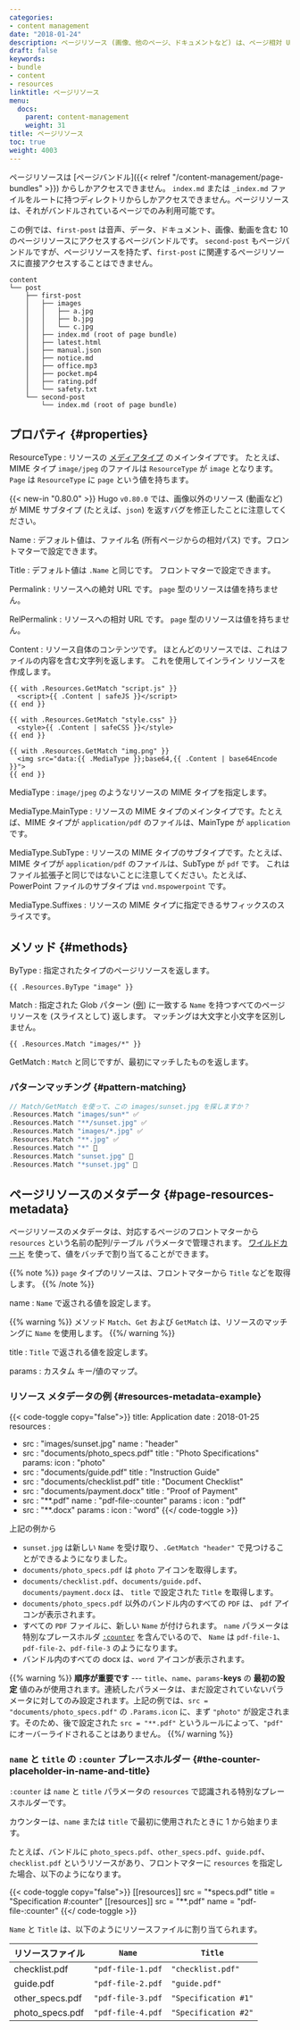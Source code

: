 ```yaml
---
categories:
- content management
date: "2018-01-24"
description: ページリソース (画像、他のページ、ドキュメントなど) は、ページ相対 URL と独自のメタデータを持ちます。
draft: false
keywords:
- bundle
- content
- resources
linktitle: ページリソース
menu:
  docs:
    parent: content-management
    weight: 31
title: ページリソース
toc: true
weight: 4003
---
```

ページリソースは [ページバンドル]({{< relref "/content-management/page-bundles" >}}) からしかアクセスできません。
`index.md` または `_index.md` ファイルをルートに持つディレクトリからしかアクセスできません。ページリソースは、それがバンドルされているページでのみ利用可能です。

この例では、`first-post` は音声、データ、ドキュメント、画像、動画を含む 10 のページリソースにアクセスするページバンドルです。
`second-post` もページバンドルですが、ページリソースを持たず、`first-post` に関連するページリソースに直接アクセスすることはできません。

```text
content
└── post
    ├── first-post
    │   ├── images
    │   │   ├── a.jpg
    │   │   ├── b.jpg
    │   │   └── c.jpg
    │   ├── index.md (root of page bundle)
    │   ├── latest.html
    │   ├── manual.json
    │   ├── notice.md
    │   ├── office.mp3
    │   ├── pocket.mp4
    │   ├── rating.pdf
    │   └── safety.txt
    └── second-post
        └── index.md (root of page bundle)
```

## プロパティ {#properties}

ResourceType
: リソースの [メディアタイプ](/templates/output-formats/#media-types) のメインタイプです。 たとえば、MIME タイプ `image/jpeg` のファイルは `ResourceType` が `image` となります。`Page` は `ResourceType` に `page` という値を持ちます。

{{< new-in "0.80.0" >}} Hugo `v0.80.0` では、画像以外のリソース (動画など) が MIME サブタイプ (たとえば、`json`) を返すバグを修正したことに注意してください。

Name
: デフォルト値は、ファイル名 (所有ページからの相対パス) です。フロントマターで設定できます。

Title
: デフォルト値は `.Name` と同じです。 フロントマターで設定できます。

Permalink
: リソースへの絶対 URL です。 `page` 型のリソースは値を持ちません。

RelPermalink
: リソースへの相対 URL です。 `page` 型のリソースは値を持ちません。

Content
: リソース自体のコンテンツです。 ほとんどのリソースでは、これはファイルの内容を含む文字列を返します。 これを使用してインライン リソースを作成します。

```go-html-template
{{ with .Resources.GetMatch "script.js" }}
  <script>{{ .Content | safeJS }}</script>
{{ end }}

{{ with .Resources.GetMatch "style.css" }}
  <style>{{ .Content | safeCSS }}</style>
{{ end }}

{{ with .Resources.GetMatch "img.png" }}
  <img src="data:{{ .MediaType }};base64,{{ .Content | base64Encode }}">
{{ end }}
```

MediaType
: `image/jpeg` のようなリソースの MIME タイプを指定します。

MediaType.MainType
: リソースの MIME タイプのメインタイプです。たとえば、MIME タイプが `application/pdf` のファイルは、MainType が `application` です。

MediaType.SubType
: リソースの MIME タイプのサブタイプです。たとえば、MIME タイプが `application/pdf` のファイルは、SubType が `pdf` です。 これはファイル拡張子と同じではないことに注意してください。たとえば、PowerPoint ファイルのサブタイプは `vnd.mspowerpoint` です。

MediaType.Suffixes
: リソースの MIME タイプに指定できるサフィックスのスライスです。

## メソッド {#methods}

ByType
: 指定されたタイプのページリソースを返します。

```go-html-template
{{ .Resources.ByType "image" }}
```
Match
: 指定された Glob パターン ([例](https://github.com/gobwas/glob/blob/master/readme.md)) に一致する `Name` を持つすべてのページリソースを (スライスとして) 返します。 マッチングは大文字と小文字を区別しません。

```go-html-template
{{ .Resources.Match "images/*" }}
```

GetMatch
: `Match` と同じですが、最初にマッチしたものを返します。

### パターンマッチング {#pattern-matching}

```go
// Match/GetMatch を使って、この images/sunset.jpg を探しますか？
.Resources.Match "images/sun*" ✅
.Resources.Match "**/sunset.jpg" ✅
.Resources.Match "images/*.jpg" ✅
.Resources.Match "**.jpg" ✅
.Resources.Match "*" 🚫
.Resources.Match "sunset.jpg" 🚫
.Resources.Match "*sunset.jpg" 🚫

```

## ページリソースのメタデータ {#page-resources-metadata}

ページリソースのメタデータは、対応するページのフロントマターから `resources` という名前の配列/テーブル パラメータで管理されます。 [ワイルドカード](https://tldp.org/LDP/GNU-Linux-Tools-Summary/html/x11655.htm) を使って、値をバッチで割り当てることができます。

{{% note %}}
`page` タイプのリソースは、フロントマターから `Title` などを取得します。
{{% /note %}}

name
: `Name` で返される値を設定します。

{{% warning %}}
メソッド `Match`、`Get` および `GetMatch` は、リソースのマッチングに `Name` を使用します。
{{%/ warning %}}

title
: `Title` で返される値を設定します。

params
: カスタム キー/値のマップ。

### リソース メタデータの例 {#resources-metadata-example}

{{< code-toggle copy="false">}}
title: Application
date : 2018-01-25
resources :
- src : "images/sunset.jpg"
  name : "header"
- src : "documents/photo_specs.pdf"
  title : "Photo Specifications"
  params:
    icon : "photo"
- src : "documents/guide.pdf"
  title : "Instruction Guide"
- src : "documents/checklist.pdf"
  title : "Document Checklist"
- src : "documents/payment.docx"
  title : "Proof of Payment"
- src : "**.pdf"
  name : "pdf-file-:counter"
  params :
    icon : "pdf"
- src : "**.docx"
  params :
    icon : "word"
{{</ code-toggle >}}

上記の例から

- `sunset.jpg` は新しい `Name` を受け取り、`.GetMatch "header"` で見つけることができるようになりました。
- `documents/photo_specs.pdf` は `photo` アイコンを取得します。
- `documents/checklist.pdf`、`documents/guide.pdf`、`documents/payment.docx` は、 `title` で設定された `Title` を取得します。
- `documents/photo_specs.pdf` 以外のバンドル内のすべての `PDF` は、 `pdf` アイコンが表示されます。
- すべての `PDF` ファイルに、新しい `Name` が付けられます。 `name` パラメータは特別なプレースホルダ [`:counter`](#the-counter-placeholder-in-name-and-title) を含んでいるので、 `Name` は `pdf-file-1`、`pdf-file-2`、`pdf-file-3` のようになります。
- バンドル内のすべての docx は、`word` アイコンが表示されます。

{{% warning %}}
__順序が重要です__ --- `title`、`name`、`params`-**keys** の **最初の設定** 値のみが使用されます。連続したパラメータは、まだ設定されていないパラメータに対してのみ設定されます。上記の例では、`src = "documents/photo_specs.pdf"` の `.Params.icon` に、まず `"photo"` が設定されます。そのため、後で設定された `src = "**.pdf"` というルールによって、`"pdf"` にオーバーライドされることはありません。
{{%/ warning %}}

### `name` と `title` の `:counter` プレースホルダー {#the-counter-placeholder-in-name-and-title}

`:counter` は `name` と `title` パラメータの `resources` で認識される特別なプレースホルダーです。

カウンターは、`name` または `title` で最初に使用されたときに 1 から始まります。

たとえば、バンドルに `photo_specs.pdf`、`other_specs.pdf`、`guide.pdf`、`checklist.pdf` というリソースがあり、フロントマターに `resources` を指定した場合、以下のようになります。

{{< code-toggle copy="false">}}
[[resources]]
  src = "*specs.pdf"
  title = "Specification #:counter"
[[resources]]
  src = "**.pdf"
  name = "pdf-file-:counter"
{{</ code-toggle >}}

`Name` と `Title` は、以下のようにリソースファイルに割り当てられます。

| リソースファイル   | `Name`            | `Title`               |
|-------------------|-------------------|-----------------------|
| checklist.pdf     | `"pdf-file-1.pdf` | `"checklist.pdf"`     |
| guide.pdf         | `"pdf-file-2.pdf` | `"guide.pdf"`         |
| other\_specs.pdf  | `"pdf-file-3.pdf` | `"Specification #1"` |
| photo\_specs.pdf  | `"pdf-file-4.pdf` | `"Specification #2"` |
